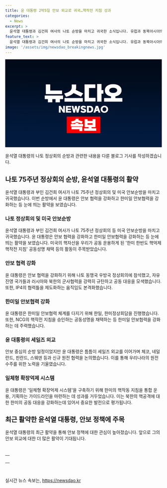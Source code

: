 ```yaml
---
title: 윤 대통령 2박5일 안보 외교로 귀국…핵작전 지침 성과
categories:
  - News
excerpt: >
  윤석열 대통령과 김건희 여사의 나토 순방을 마치고 귀국한 소식입니다. 유럽과 동북아시아의 긴장감 속 안보 협력 강화와 한미일 안보협력 체계 강화가 주요 포인트입니다. 미국 대통령 조 바이든과의 핵작전 지침 공동성명 채택과 한미 일체형 확장억제 시스템 구축, 추가적으로 윤 대통령의 틈틈이 이뤄진 세일즈 외교도 주목받았습니다. 이번 순방은 안보 중심의 일정이었을 뿐만 아니라 원전 수주 등 경제 협력 논의로 이어졌습니다.
feature_text: >
  윤석열 대통령과 김건희 여사의 나토 순방을 마치고 귀국한 소식입니다. 유럽과 동북아시아의 긴장감 속 안보 협력 강화와 한미일 안보협력 체계 강화가 주요 포인트입니다. 미국 대통령 조 바이든과의 핵작전 지침 공동성명 채택과 한미 일체형 확장억제 시스템 구축, 추가적으로 윤 대통령의 틈틈이 이뤄진 세일즈 외교도 주목받았습니다. 이번 순방은 안보 중심의 일정이었을 뿐만 아니라 원전 수주 등 경제 협력 논의로 이어졌습니다.
image: '/assets/img/newsdao_breakingnews.jpg'
---
```


<p><img src="/assets/img/newsdao_breakingnews.jpg" alt="koreaapp 속보" /></p>

<p>윤석열 대통령의 나토 정상회의 순방과 관련한 내용을 다룬 블로그 기사를 작성하겠습니다.</p>

<h2 data-ke-size="size26">나토 75주년 정상회의 순방, 윤석열 대통령의 활약</h2>

<p data-ke-size="size16">윤석열 대통령과 부인 김건희 여사가 나토 75주년 정상회의 및 미국 안보순방을 마치고 귀국했습니다. 이번 순방에서 윤 대통령은 안보 협력을 강화하고 한미일 안보협력을 강화하는 등 눈에 띄는 활약을 보였습니다.</p>

<h3><b>나토 정상회의 및 미국 안보순방</b></h3>

<p data-ke-size="size16">윤석열 대통령과 부인 김건희 여사가 나토 75주년 정상회의 등 미국 안보순방을 마치고 귀국했습니다. 윤 대통령은 안보 협력을 강화하고 한미일 안보협력을 강화하는 등 눈에 띄는 활약을 보였습니다. 미국의 핵자산을 우리가 공동 운용하게 된 '한미 한반도 핵억제 핵작전 지침' 공동성명 채택 등의 활동이 주목받았습니다.</p>

<h3><b>안보 협력 강화</b></h3>

<p data-ke-size="size16">윤 대통령은 안보 협력을 강화하기 위해 나토 동맹국 우방국 정상회의에 참석했고, 자유진영 국가들과 러시아와 북한의 군사협력을 강력히 규탄하고 공동 대응을 모색했습니다. 또한, IP4의 협력틀을 제도화하는 움직임도 본격화했습니다.</p>

<h3><b>한미일 안보협력 강화</b></h3>

<p data-ke-size="size16">윤 대통령은 한미일 안보협력 체계를 다지기 위해 한일, 한미정상회담을 진행했습니다. 또한, NCG의 핵작전 지침을 승인하는 공동성명을 채택하는 등 한미일 안보협력을 강화하는 데 주력했습니다.</p>

<h3><b>윤 대통령의 세일즈 외교</b></h3>

<p data-ke-size="size16">안보 중심의 순방 일정이었지만 윤 대통령은 틈틈이 세일즈 외교를 이어가며 체코, 네덜란드, 핀란드, 스웨덴 등과 신규 원전 협력을 논의했습니다. 이를 통해 우리나라의 원전 수주를 위한 노력을 기울였습니다.</p>

<h3><b>일체형 확장억제 시스템</b></h3>

<p data-ke-size="size16">윤 대통령은 '일체형 확장억제 시스템'을 구축하기 위해 한미의 핵작동 지침을 통합 운용, 기획하는 가이드라인을 마련하는 데 성과를 거두었습니다. 이는 북한의 핵공격에 대한 한미의 공동 대응을 강화하는데 있어서 중요한 발전으로 평가됩니다.</p>

<h2 data-ke-size="size26">최근 활약한 윤석열 대통령, 안보 정책에 주목</h2>

<p data-ke-size="size16">윤석열 대통령의 최근 활약을 통해 안보 정책에 대한 관심이 높아졌습니다. 앞으로 그의 안보 외교에 대한 더 많은 활약이 기대됩니다.</p>

<p data-ke-size="size16">&nbsp;</p>

<table>
    <tbody>
        <tr>
            <td style="text-align: center; height: 17px;"><b></b></td>
        </tr>
    </tbody>
</table>

<p data-ke-size="size16">&nbsp;</p>
실시간 뉴스 속보는, <a href="https://newsdao.kr" rel="dofollow">https://newsdao.kr</a>


